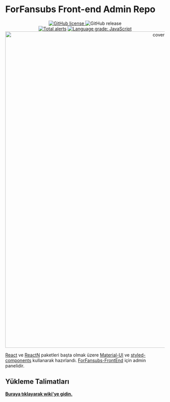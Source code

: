 # ForFansubs Front-end Admin Repo
<p align="center">
<a href="https://github.com/ForFansubs/front-end-admin/blob/master/LICENSE"><img alt="GitHub license" src="https://img.shields.io/github/license/ForFansubs/front-end-admin?style=for-the-badge"> </a> <img alt="GitHub release" src="https://img.shields.io/github/release/ForFansubs/front-end-admin?style=for-the-badge"><br/><a href="https://lgtm.com/projects/g/ForFansubs/front-end-admin/alerts/"><img alt="Total alerts" src="https://img.shields.io/lgtm/alerts/g/ForFansubs/front-end-admin.svg?logo=lgtm&logoWidth=18&style=for-the-badge"></a> <a href="https://lgtm.com/projects/g/ForFansubs/front-end-admin/context:javascript"><img alt="Language grade: JavaScript" src="https://img.shields.io/lgtm/grade/javascript/g/ForFansubs/front-end-admin.svg?logo=lgtm&logoWidth=18&style=for-the-badge"></a>
<br/>
<img src="https://repository-images.githubusercontent.com/203028343/edf1cc00-c1ec-11e9-86ef-9610cee05f91" alt="cover-image" width="1000px"/>
</p>


[React](https://github.com/facebook/react) ve [ReactN](https://github.com/CharlesStover/reactn) paketleri başta olmak üzere [Material-UI](https://github.com/mui-org/material-ui) ve [styled-components](https://github.com/styled-components/styled-components) kullanarak hazırlandı. [ForFansubs-FrontEnd](https://github.com/ForFansubs/front-end) için admin panelidir.

## Yükleme Talimatları

**[Buraya tıklayarak wiki'ye gidin.](https://forfansubs.github.io/docs/)**

